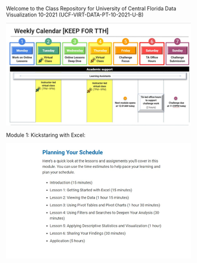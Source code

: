 Welcome to the Class Repository for University of Central Florida Data Visualization 10-2021 (UCF-VIRT-DATA-PT-10-2021-U-B)

![Weekly Class Schedule](./Images/Weekly%20Calendar.jpg)

Module 1: Kickstaring with Excel:

![Planning Schedule](./Images/01-Lesson-Planning-Your-Schedule.jpg)
